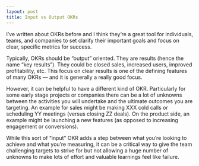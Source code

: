 ```yaml
---
layout: post
title: Input vs Output OKRs
---
```


I’ve written about OKRs before and I think they’re a great tool for
individuals, teams, and companies to set clarify their important goals and
focus on clear, specific metrics for success.

Typically, OKRs should be “output” oriented. They are results (hence the name
“key results”). They could be closed sales, increased users, improved
profitability, etc. This focus on clear results is one of the defining
features of many OKRs — and it is generally a really good focus.

However, it can be helpful to have a different kind of OKR. Particularly for
some early stage projects or companies there can be a lot of unknowns between
the activities you will undertake and the ultimate outcomes you are targeting.
An example for sales might be making XXX cold calls or scheduling YY meetings
(versus closing ZZ deals). On the product side, an example might be launching
a new features (as opposed to increasing engagement or conversions).

While this sort of “input” OKR adds a step between what you’re looking to
achieve and what you’re measuring, it can be a critical way to give the team
challenging targets to strive for but not allowing a huge number of unknowns
to make lots of effort and valuable learnings feel like failure.

